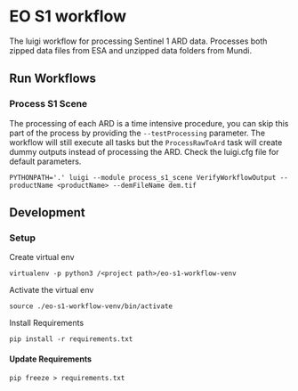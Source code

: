 # EO S1 workflow
The luigi workflow for processing Sentinel 1 ARD data. Processes both zipped data files from ESA and unzipped data folders from Mundi.

## Run Workflows

### Process S1 Scene
The processing of each ARD is a time intensive procedure, you can skip this part of the process by providing the `--testProcessing` parameter. The workflow will still execute all tasks but the `ProcessRawToArd` task will create dummy outputs instead of processing the ARD. Check the luigi.cfg file for default parameters.
```
PYTHONPATH='.' luigi --module process_s1_scene VerifyWorkflowOutput --productName <productName> --demFileName dem.tif
```

## Development
### Setup
Create virtual env
```
virtualenv -p python3 /<project path>/eo-s1-workflow-venv
```
Activate the virtual env
```
source ./eo-s1-workflow-venv/bin/activate
```
Install Requirements
```
pip install -r requirements.txt
```

#### Update Requirements
```
pip freeze > requirements.txt
```